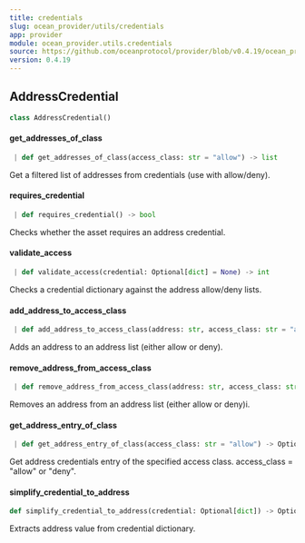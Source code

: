 ```yaml
---
title: credentials
slug: ocean_provider/utils/credentials
app: provider
module: ocean_provider.utils.credentials
source: https://github.com/oceanprotocol/provider/blob/v0.4.19/ocean_provider/utils/credentials.py
version: 0.4.19
---
```

## AddressCredential

```python
class AddressCredential()
```

#### get\_addresses\_of\_class

```python
 | def get_addresses_of_class(access_class: str = "allow") -> list
```

Get a filtered list of addresses from credentials (use with allow/deny).

#### requires\_credential

```python
 | def requires_credential() -> bool
```

Checks whether the asset requires an address credential.

#### validate\_access

```python
 | def validate_access(credential: Optional[dict] = None) -> int
```

Checks a credential dictionary against the address allow/deny lists.

#### add\_address\_to\_access\_class

```python
 | def add_address_to_access_class(address: str, access_class: str = "allow") -> None
```

Adds an address to an address list (either allow or deny).

#### remove\_address\_from\_access\_class

```python
 | def remove_address_from_access_class(address: str, access_class: str = "allow") -> None
```

Removes an address from an address list (either allow or deny)i.

#### get\_address\_entry\_of\_class

```python
 | def get_address_entry_of_class(access_class: str = "allow") -> Optional[dict]
```

Get address credentials entry of the specified access class. access_class = "allow" or "deny".

#### simplify\_credential\_to\_address

```python
def simplify_credential_to_address(credential: Optional[dict]) -> Optional[str]
```

Extracts address value from credential dictionary.


